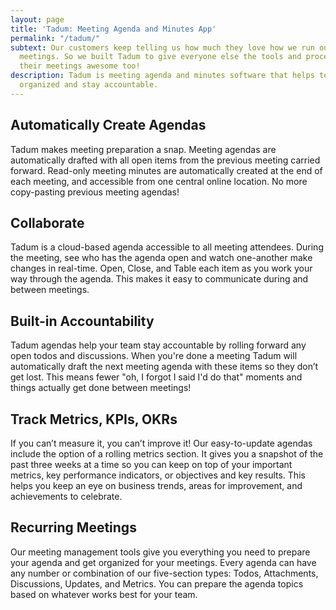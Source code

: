 ```yaml
---
layout: page
title: 'Tadum: Meeting Agenda and Minutes App'
permalink: "/tadum/"
subtext: Our customers keep telling us how much they love how we run our project
  meetings. So we built Tadum to give everyone else the tools and processes that make
  their meetings awesome too!
description: Tadum is meeting agenda and minutes software that helps teams get
  organized and stay accountable.
---
```


## Automatically Create Agendas

Tadum makes meeting preparation a snap. Meeting agendas are automatically drafted with all open items from the previous meeting carried forward. Read-only meeting minutes are automatically created at the end of each meeting, and accessible from one central online location. No more copy-pasting previous meeting agendas!

## Collaborate

Tadum is a cloud-based agenda accessible to all meeting attendees. During the meeting, see who has the agenda open and watch one-another make changes in real-time. Open, Close, and Table each item as you work your way through the agenda. This makes it easy to communicate during and between meetings.

## Built-in Accountability

Tadum agendas help your team stay accountable by rolling forward any open todos and discussions. When you're done a meeting Tadum will automatically draft the next meeting agenda with these items so they don’t get lost. This means fewer "oh, I forgot I said I'd do that" moments and things actually get done between meetings!

## Track Metrics, KPIs, OKRs

If you can’t measure it, you can’t improve it! Our easy-to-update agendas include the option of a rolling metrics section. It gives you a snapshot of the past three weeks at a time so you can keep on top of your important metrics, key performance indicators, or objectives and key results. This helps you keep an eye on business trends, areas for improvement, and achievements to celebrate.

## Recurring Meetings

Our meeting management tools give you everything you need to prepare your agenda and get organized for your meetings. Every agenda can have any number or combination of our five-section types: Todos, Attachments, Discussions, Updates, and Metrics. You can prepare the agenda topics based on whatever works best for your team.

